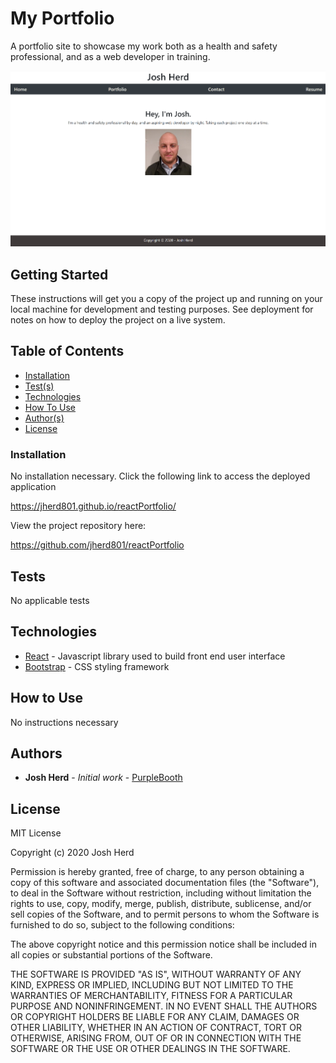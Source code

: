 # My Portfolio

A portfolio site to showcase my work both as a health and safety professional, and as a web developer in training. 

<img src="https://github.com/jherd801/reactPortfolio/blob/master/public/projectScreenshots/appScreenshot.png" alt="Project Screenshot" max-height="400px">

## Getting Started

These instructions will get you a copy of the project up and running on your local machine for development and testing purposes. See deployment for notes on how to deploy the project on a live system.

## Table of Contents

- [Installation](#installation)
- [Test(s)](#tests)
- [Technologies](#technologies)
- [How To Use](#how-to-use)
- [Author(s)](#authors)
- [License](#license)


### Installation

No installation necessary. Click the following link to access the deployed application

https://jherd801.github.io/reactPortfolio/

View the project repository here:

https://github.com/jherd801/reactPortfolio

## Tests

No applicable tests


## Technologies

* [React](https://reactjs.org/) - Javascript library used to build front end user interface
* [Bootstrap](https://getbootstrap.com/) - CSS styling framework

## How to Use

No instructions necessary

## Authors

* **Josh Herd** - *Initial work* - [PurpleBooth](https://github.com/PurpleBooth)


## License

MIT License

Copyright (c) 2020 Josh Herd

Permission is hereby granted, free of charge, to any person obtaining a copy
of this software and associated documentation files (the "Software"), to deal
in the Software without restriction, including without limitation the rights
to use, copy, modify, merge, publish, distribute, sublicense, and/or sell
copies of the Software, and to permit persons to whom the Software is
furnished to do so, subject to the following conditions:

The above copyright notice and this permission notice shall be included in all
copies or substantial portions of the Software.

THE SOFTWARE IS PROVIDED "AS IS", WITHOUT WARRANTY OF ANY KIND, EXPRESS OR
IMPLIED, INCLUDING BUT NOT LIMITED TO THE WARRANTIES OF MERCHANTABILITY,
FITNESS FOR A PARTICULAR PURPOSE AND NONINFRINGEMENT. IN NO EVENT SHALL THE
AUTHORS OR COPYRIGHT HOLDERS BE LIABLE FOR ANY CLAIM, DAMAGES OR OTHER
LIABILITY, WHETHER IN AN ACTION OF CONTRACT, TORT OR OTHERWISE, ARISING FROM,
OUT OF OR IN CONNECTION WITH THE SOFTWARE OR THE USE OR OTHER DEALINGS IN THE
SOFTWARE.